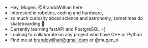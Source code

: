 - Hey, Mugen, @BrandoWilhan here
- Interested in robotics, coding and hardware, 
- so much curiosity about science and astronomy, sometimes do skateboarding :telescope:
- Currently learning fastAPI and PostgreSQL =]
- Looking to collaborate on any project who have C++ or Python
- Find me at brandowilhan@gmail.com or @mugen_n

<!---
BrandoWilhan/BrandoWilhan is a ✨ special ✨ repository because its `README.md` (this file) appears on your GitHub profile.
You can click the Preview link to take a look at your changes.
--->
